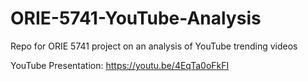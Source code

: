 # ORIE-5741-YouTube-Analysis

Repo for ORIE 5741 project on an analysis of YouTube trending videos

YouTube Presentation: https://youtu.be/4EqTa0oFkFI
